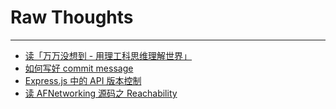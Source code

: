 # Raw Thoughts
---

- [读「万万没想到 - 用理工科思维理解世界」](https://github.com/X140Yu/RawThoughts/blob/master/Thoughts/2017-01-01-wwmxd.md)
- [如何写好 commit message](https://github.com/X140Yu/RawThoughts/blob/master/Thoughts/2017-01-04-how-to-write-commit-message.md)
- [Express.js 中的 API 版本控制](https://github.com/X140Yu/RawThoughts/blob/master/Thoughts/2017-02-01-express-api-versioning.md)
- [读 AFNetworking 源码之 Reachability](https://github.com/X140Yu/RawThoughts/blob/master/Thoughts/2017-04-11-Reachability.md)